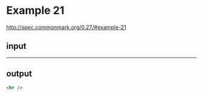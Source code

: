# Example 21

http://spec.commonmark.org/0.27/#example-21

## input

 - - -

## output

```html
<hr />
```
